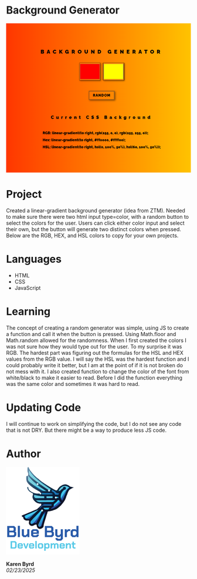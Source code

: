 # Background Generator

![Background Generator red and yellow gradient](/images/generatorStart.png)

# Project
Created a linear-gradient background generator (idea from ZTM). Needed to make sure there were two html input type=color, with a random button to select the colors for the user. Users can click either color input and select their own, but the button will generate two distinct colors when pressed. Below are the RGB, HEX, and HSL colors to copy for your own projects.
# Languages
- HTML
- CSS
- JavaScript
# Learning
The concept of creating a random generator was simple, using JS to create a function and call it when the button is pressed. Using Math.floor and Math.random allowed for the randomness. When I first created the colors I was not sure how they would type out for the user. To my surprise it was RGB. The hardest part was figuring out the formulas for the HSL and HEX values from the RGB value.  I will say the HSL was the hardest function and I could probably write it better, but I am at the point of if it is not broken do not mess with it. 
I also created function to change the color of the font from white/black to make it easier to read. Before I did the function everything was the same color and sometimes it was hard to read. 
# Updating Code
I will continue to work on simplifying the code, but I do not see any code that is not DRY. But there might be a way to produce less JS code.
# Author
![Blue Byrd Logo](/images/blueByrdDevelopmentLogoSM.png)

**Karen Byrd** <br> *02/23/2025*